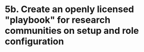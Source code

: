 # 5b. Create an openly licensed "playbook" for research communities on setup and role configuration 